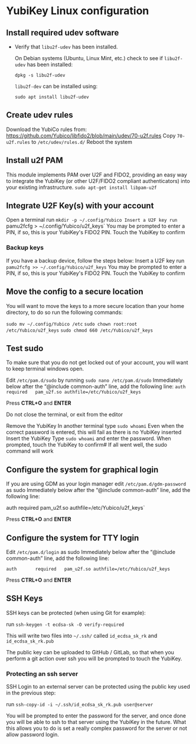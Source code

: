 # YubiKey Linux configuration

## Install required udev software
- Verify that `libu2f-udev` has been installed.

    On Debian systems (Ubuntu, Linux Mint, etc.) check to see if `libu2f-udev` has been installed:

    `dpkg -s libu2f-udev`

    `libu2f-dev` can be installed using:

    `sudo apt install libu2f-udev`

## Create udev rules
Download the YubiCo rules from: https://github.com/Yubico/libfido2/blob/main/udev/70-u2f.rules
Copy `70-u2f.rules` to `/etc/udev/rules.d/`
Reboot the system

## Install u2f PAM
This module implements PAM over U2F and FIDO2, providing an easy way to integrate the YubiKey (or other U2F/FIDO2 compliant authenticators) into your existing infrastructure.
`sudo apt-get install libpam-u2f`

## Integrate U2F Key(s) with your account
Open a terminal
run `mkdir -p ~/.config/Yubico
Insert a U2F key
run `pamu2fcfg > ~/.config/Yubico/u2f_keys`
  You may be prompted to enter a PIN, if so, this is your YubiKey's FIDO2 PIN.
Touch the YubiKey to confirm

### Backup keys
If you have a backup device, follow the steps below:
Insert a U2F key
run `pamu2fcfg >> ~/.config/Yubico/u2f_keys`
  You may be prompted to enter a PIN, if so, this is your YubiKey's FIDO2 PIN.
Touch the YubiKey to confirm

## Move the config to a secure location
You will want to move the keys to a more secure location than your home directory, to do so run the following commands:

`sudo mv ~/.config/Yubico /etc`
`sudo chown root:root /etc/Yubico/u2f_keys`
`sudo chmod 660 /etc/Yubico/u2f_keys`

## Test sudo 
To make sure that you do not get locked out of your account, you will want to keep terminal windows open.

Edit `/etc/pam.d/sudo` by running `sudo nano /etc/pam.d/sudo`
Immediately below after the “@include common-auth” line, add the following line:
`auth       required   pam_u2f.so authfile=/etc/Yubico/u2f_keys`

Press **CTRL+O** and **ENTER**

Do not close the terminal, or exit from the editor

Remove the YubiKey
In another terminal type `sudo whoami`
Even when the correct password is entered, this will fail as there is no YubiKey inserted
Insert the YubiKey
Type `sudo whoami` and enter the password.
When prompted, touch the YubiKey to confirm#
If all went well, the sudo command will work

## Configure the system for graphical login
If you are using GDM as your login manager edit `/etc/pam.d/gdm-password` as sudo
Immediately below after the “@include common-auth” line, add the following line:

auth       required   pam_u2f.so authfile=/etc/Yubico/u2f_keys`

Press **CTRL+O** and **ENTER**

## Configure the system for TTY login
Edit `/etc/pam.d/login` as sudo
Immediately below after the “@include common-auth” line, add the following line:

`auth       required   pam_u2f.so authfile=/etc/Yubico/u2f_keys`

Press **CTRL+O** and **ENTER**

## SSH Keys
SSH keys can be protected (when using Git for example):

run `ssh-keygen -t ecdsa-sk -O verify-required`

This will write two files into `~/.ssh/` called `id_ecdsa_sk_rk` and `id_ecdsa_sk_rk.pub`

The public key can be uploaded to GitHub / GitLab, so that when you perform a git action over ssh you will be prompted to touch the YubiKey.

### Protecting an ssh server
SSH Login to an external server can be protected using the public key used in the previous step:

run `ssh-copy-id -i ~/.ssh/id_ecdsa_sk_rk.pub user@server`

You will be prompted to enter the password for the server, and once done you will be able to ssh to that server using the YubiKey in the future. What this allows you to do is set a really complex password for the server or not allow password login.


